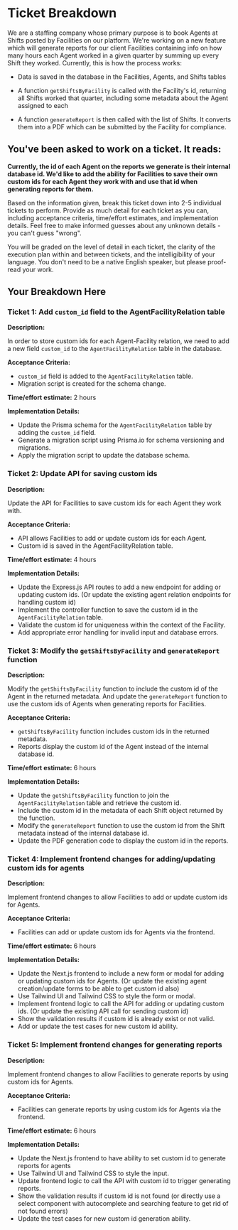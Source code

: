 
# Ticket Breakdown

We are a staffing company whose primary purpose is to book Agents at Shifts posted by Facilities on our platform. We're working on a new feature which will generate reports for our client Facilities containing info on how many hours each Agent worked in a given quarter by summing up every Shift they worked. Currently, this is how the process works:

  

- Data is saved in the database in the Facilities, Agents, and Shifts tables

- A function `getShiftsByFacility` is called with the Facility's id, returning all Shifts worked that quarter, including some metadata about the Agent assigned to each

- A function `generateReport` is then called with the list of Shifts. It converts them into a PDF which can be submitted by the Facility for compliance.

  

## You've been asked to work on a ticket. It reads:

  

**Currently, the id of each Agent on the reports we generate is their internal database id. We'd like to add the ability for Facilities to save their own custom ids for each Agent they work with and use that id when generating reports for them.**

  
  

Based on the information given, break this ticket down into 2-5 individual tickets to perform. Provide as much detail for each ticket as you can, including acceptance criteria, time/effort estimates, and implementation details. Feel free to make informed guesses about any unknown details - you can't guess "wrong".

  
  

You will be graded on the level of detail in each ticket, the clarity of the execution plan within and between tickets, and the intelligibility of your language. You don't need to be a native English speaker, but please proof-read your work.

  

## Your Breakdown Here

  

### Ticket 1: Add `custom_id` field to the AgentFacilityRelation table

**Description:**

In order to store custom ids for each Agent-Facility relation, we need to add a new field `custom_id` to the `AgentFacilityRelation` table in the database.

**Acceptance Criteria:**

-   `custom_id` field is added to the `AgentFacilityRelation` table.
-   Migration script is created for the schema change.

**Time/effort estimate:** 2 hours

**Implementation Details:**

-   Update the Prisma schema for the `AgentFacilityRelation` table by adding the `custom_id` field.
-   Generate a migration script using Prisma.io for schema versioning and migrations.
-   Apply the migration script to update the database schema.

### Ticket 2: Update API for saving custom ids

**Description:**

Update the API for Facilities to save custom ids for each Agent they work with.

**Acceptance Criteria:**

-   API allows Facilities to add or update custom ids for each Agent.
-   Custom id is saved in the AgentFacilityRelation table.

**Time/effort estimate:** 4 hours

**Implementation Details:**

-   Update the Express.js API routes to add a new endpoint for adding or updating custom ids. (Or update the existing agent relation endpoints for handling custom id)
-   Implement the controller function to save the custom id in the `AgentFacilityRelation` table.
-   Validate the custom id for uniqueness within the context of the Facility.
-   Add appropriate error handling for invalid input and database errors.

### Ticket 3: Modify the `getShiftsByFacility` and `generateReport` function 

**Description:**

Modify the `getShiftsByFacility` function to include the custom id of the Agent in the returned metadata. And update the `generateReport` function to use the custom ids of Agents when generating reports for Facilities.

**Acceptance Criteria:**

-   `getShiftsByFacility` function includes custom ids in the returned metadata.
-   Reports display the custom id of the Agent instead of the internal database id.

**Time/effort estimate:** 6 hours

**Implementation Details:**

-   Update the `getShiftsByFacility` function to join the `AgentFacilityRelation` table and retrieve the custom id.
-   Include the custom id in the metadata of each Shift object returned by the function.
-   Modify the `generateReport` function to use the custom id from the Shift metadata instead of the internal database id.
-   Update the PDF generation code to display the custom id in the reports.

### Ticket 4: Implement frontend changes for adding/updating custom ids for agents

**Description:**

Implement frontend changes to allow Facilities to add or update custom ids for Agents.

**Acceptance Criteria:**

-   Facilities can add or update custom ids for Agents via the frontend.

**Time/effort estimate:** 6 hours

**Implementation Details:**

-   Update the Next.js frontend to include a new form or modal for adding or updating custom ids for Agents. (Or update the existing agent creation/update forms to be able to get custom id also)
-   Use Tailwind UI and Tailwind CSS to style the form or modal.
-   Implement frontend logic to call the API for adding or updating custom ids. (Or update the existing API call for sending custom id)
-   Show the validation results if custom id is already exist or not valid.
-   Add or update the test cases for new custom id ability.

### Ticket 5: Implement frontend changes for generating reports

**Description:**

Implement frontend changes to allow Facilities to generate reports by using custom ids for Agents.

**Acceptance Criteria:**

-   Facilities can generate reports by using custom ids for Agents via the frontend.

**Time/effort estimate:** 6 hours

**Implementation Details:**

-   Update the Next.js frontend to have ability to set custom id to generate reports for agents
-   Use Tailwind UI and Tailwind CSS to style the input.
-   Update frontend logic to call the API with custom id to trigger generating reports.
-   Show the validation results if custom id is not found (or directly use a select component with autocomplete and searching feature to get rid of not found errors)
-   Update the test cases for new custom id generation ability.

